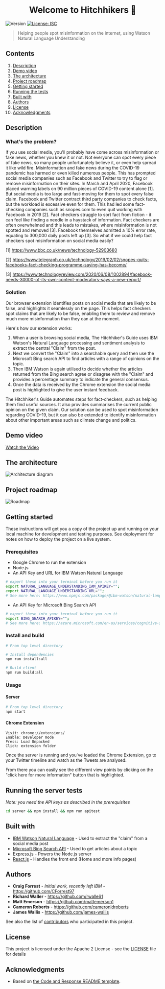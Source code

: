 <h1 align="center">Welcome to Hitchhikers 👋</h1>
<p>
  <img alt="Version" src="https://img.shields.io/badge/version-1.0.0-blue.svg?cacheSeconds=2592000" />
  <a href="#" target="_blank">
    <img alt="License: ISC" src="https://img.shields.io/badge/License-Apache2-yellow.svg" />
  </a>
</p>

> Helping people spot misinformation on the internet, using Watson Natural Language Understanding

## Contents

1. [Description](#description)
1. [Demo video](#demo-video)
1. [The architecture](#the-architecture)
1. [Project roadmap](#project-roadmap)
1. [Getting started](#getting-started)
1. [Running the tests](#running-the-tests)
1. [Built with](#built-with)
1. [Authors](#authors)
1. [License](#license)
1. [Acknowledgments](#acknowledgments)

## Description

### What's the problem?

If you use social media, you'll probably have come across misinformation or fake news, whether you knew it or not. Not everyone can spot every piece of fake news, so many people unfortunately believe it, or even help spread it like wild fire.
Misinformation and fake news during the COVID-19 pandemic has harmed or even killed numerous people.
This has prompted social media companies such as Facebook and Twitter to try to flag or remove misinformation on their sites. In March and April 2020, Facebook placed warning labels on 90 million pieces of COVID-19 content alone [1].
But social media is too large and fast-moving for them to spot every false claim. Facebook and Twitter contract third party companies to check facts, but the workload is excessive even for them. This had led some fact-checking companies such as snopes.com to even quit working with Facebook in 2019 [2].
Fact checkers struggle to sort fact from fiction - it can feel like finding a needle in a haystack of information. Fact checkers are often overwhelmed and this leads to mistakes, where misinformation is not spotted and removed [3]. Facebook themselves admitted a 10% error rate, equating to 300,000 daily posts left up [3].
So what if we could help fact checkers spot misinformation on social media easily?

[1] https://www.bbc.co.uk/news/technology-52903680

[2] https://www.telegraph.co.uk/technology/2019/02/02/snopes-quits-facebooks-fact-checking-programme-saying-has-become/

[3] https://www.technologyreview.com/2020/06/08/1002894/facebook-needs-30000-of-its-own-content-moderators-says-a-new-report/

### Solution
Our browser extension identifies posts on social media that are likely to be false, and highlights it seamlessly on the page. This helps fact checkers spot claims that are likely to be false, enabling them to review and remove much more misinformation than they can at the moment.

Here's how our extension works:
1. When a user is browsing social media, The Hitchhiker's Guide uses IBM Watson's Natural Language processing and sentiment analysis to extract the central "Claim" from the post.
1. Next we convert the "Claim" into a searchable query and then use the Microsoft Bing search API to find articles with a range of opinions on the topic.
1. Then IBM Watson is again utilised to decide whether the articles returned from the Bing search agree or disagree with the "Claim" and provides a percentage summary to indicate the general consensus.
1. Once the data is received by the Chrome extension the social media post is highlighted to give the user instant feedback. 

The Hitchhiker's Guide automates steps for fact-checkers, such as helping them find useful sources. It also provides summarises the current public opinion on the given claim.
Our solution can be used to spot misinformation regarding COVID-19, but it can also be extended to identify misinformation about other important areas such as climate change and politics.


## Demo video
[Watch the Video](https://youtu.be/CKrPHHcnX9c)

## The architecture
![Architecture diagram](./images/architectureDiagram.png)

## Project roadmap
![Roadmap](./images/Project_roadmap.png)

## Getting started

These instructions will get you a copy of the project up and running on your local machine for development and testing purposes. See deployment for notes on how to deploy the project on a live system.

### Prerequisites

* Google Chrome to run the extension
* Node.js
* An API Key and URL for IBM Watson Natural Language
```sh
# export these into your terminal before you run it
export NATURAL_LANGUAGE_UNDERSTANDING_IAM_APIKEY="";
export NATURAL_LANGUAGE_UNDERSTANDING_URL="";
# See more here: https://www.npmjs.com/package/@ibm-watson/natural-language-understanding-nodejs#prerequisites
```


* An API Key for Microsoft Bing Search API
```sh
# export these into your terminal before you run it
export BING_SEARCH_APIKEY="";
# See more here: https://azure.microsoft.com/en-us/services/cognitive-services/bing-news-search-api/
```

### Install and build

```sh
# From top level directory

# Install dependencies
npm run install:all

# Build client
npm run build:all
```

### Usage


#### Server

```sh
# From top level directory
npm start
```

#### Chrome Extension

```
Visit: chrome://extensions/
Enable: Developer mode
Press: Load Unpacked
Click: extension folder
```

Once the server is running and you've loaded the Chrome Extension, go to your Twitter timeline and watch as the Tweets are analysed.

From there you can easily see the different view points by clicking on the "click here for more information" button that is highlighted.

## Running the server tests
*Note: you need the API keys as described in the prerequisites*

```bash
cd server && npm install && npm run apitest
```

## Built with

* [IBM Watson Natural Language](https://www.ibm.com/uk-en/cloud/watson-natural-language-understanding) - Used to extract the "claim" from a social media post
* [Microsoft Bing Search API](https://azure.microsoft.com/en-us/services/cognitive-services/bing-news-search-api/) - Used to get articles about a topic
* [Express.js](https://expressjs.com/) - Powers the Node.js server
* [React.js](https://reactjs.org/) - Handles the front end (Home and more info pages)

## Authors

* **Craig Forrest** - *Initial work, recently left IBM* - https://github.com/CForrest97
* **Richard Waller** - https://github.com/rwalle61
* **Matt Emerson** - https://github.com/mattemerson1
* **Cameron Roberts** - https://github.com/cameronldroberts
* **James Wallis** - https://github.com/james-wallis

See also the list of [contributors](https://github.com/james-wallis/hitchhikers/graphs/contributors) who participated in this project.

## License

This project is licensed under the Apache 2 License - see the [LICENSE](LICENSE) file for details

## Acknowledgments

* Based on [the Code and Response README template](https://github.com/Code-and-Response/Project-Sample/blob/master/README.md).
